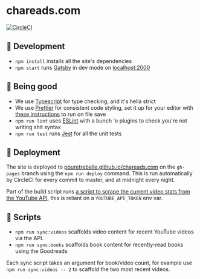 # chareads.com

[![CircleCI](https://circleci.com/gh/pouretrebelle/chareads.com.svg?style=svg)](https://circleci.com/gh/pouretrebelle/chareads.com)

## :raised_hands: Development

- `npm install` installs all the site's dependencies
- `npm start` runs [Gatsby](https://www.gatsbyjs.org/) in dev mode on [localhost:2000](http://localhost:2000)

## :construction_worker: Being good

- We use [Typescript](https://www.typescriptlang.org/) for type checking, and it's hella strict
- We use [Prettier](https://prettier.io/) for consistent code styling, set it up for your editor with [these instructions](https://prettier.io/docs/en/editors.html) to run on file save
- `npm run lint` uses [ESLint](https://eslint.org/) with a bunch 'o plugins to check you're not writing shit syntax
- `npm run test` runs [Jest](https://jestjs.io/) for all the unit tests

## :rocket: Deployment

The site is deployed to [pouretrebelle.github.io/chareads.com](https://pouretrebelle.github.io/chareads.com/) on the `gh-pages` branch using the `npm run deploy` command. This is run automatically by CircleCI for every commit to master, and at midnight every night.

Part of the build script runs [a script to scrape the current video stats from the YouTube API](https://github.com/pouretrebelle/chareads.com/blob/master/scripts/stats/getYouTubeStats.ts), this is reliant on a `YOUTUBE_API_TOKEN` env var.

## :hammer: Scripts

- `npm run sync:videos` scaffolds video content for recent YouTube videos via the API.
- `npm run sync:books` scaffolds book content for recently-read books using the Goodreads

Each sync script takes an argument for book/video count, for example use `npm run sync:videos -- 2` to scaffold the two most recent videos.
